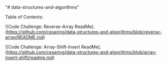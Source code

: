 "# data-structures-and-algorithms"

Table of Contents:

![Code Challenge: Reverse-Array ReadMe].(https://github.com/cesaring/data-structures-and-algorithms/blob/reverse-array/README.md)

![Code Challenge: Array-Shift-Insert ReadMe].(https://github.com/cesaring/data-structures-and-algorithms/blob/array-insert-shift/readme.md)
